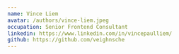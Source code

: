 ```yaml
---
name: Vince Liem
avatar: /authors/vince-liem.jpeg
occupation: Senior Frontend Consultant
linkedin: https://www.linkedin.com/in/vincepaulliem/
github: https://github.com/veighnsche
---
```

